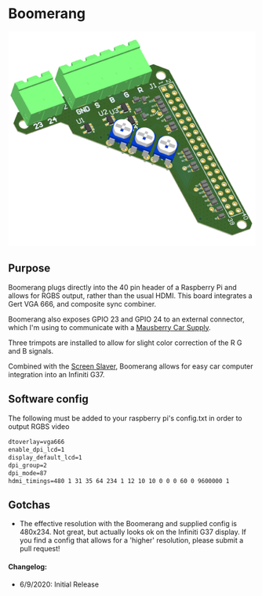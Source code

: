 # Boomerang

![](render.png)

## Purpose

Boomerang plugs directly into the 40 pin header of a Raspberry Pi and allows for RGBS output, rather than the usual HDMI. This board integrates a Gert VGA 666, and composite sync combiner.

Boomerang also exposes GPIO 23 and GPIO 24 to an external connector, which I'm using to communicate with a [Mausberry Car Supply](https://mausberry-circuits.myshopify.com/).

Three trimpots are installed to allow for slight color correction of the R G and B signals.

Combined with the [Screen Slaver](https://github.com/icecube45/G37ScreenSlaver), Boomerang allows for easy car computer integration into an Infiniti G37.

## Software config
The following must be added to your raspberry pi's config.txt in order to output RGBS video
```
dtoverlay=vga666
enable_dpi_lcd=1
display_default_lcd=1
dpi_group=2
dpi_mode=87
hdmi_timings=480 1 31 35 64 234 1 12 10 10 0 0 0 60 0 9600000 1
```



## Gotchas

* The effective resolution with the Boomerang and supplied config is 480x234. Not great, but actually looks ok on the Infiniti G37 display. If you find a config that allows for a 'higher' resolution, please submit a pull request!









#### Changelog:

* 6/9/2020: Initial Release

